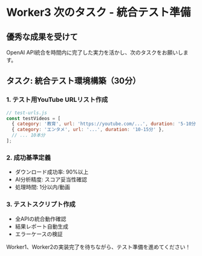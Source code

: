 # Worker3 次のタスク - 統合テスト準備

## 優秀な成果を受けて

OpenAI API統合を時間内に完了した実力を活かし、次のタスクをお願いします。

## タスク: 統合テスト環境構築（30分）

### 1. テスト用YouTube URLリスト作成
```javascript
// test-urls.js
const testVideos = [
  { category: '教育', url: 'https://youtube.com/...', duration: '5-10分' },
  { category: 'エンタメ', url: '...', duration: '10-15分' },
  // ... 10本分
];
```

### 2. 成功基準定義
- ダウンロード成功率: 90%以上
- AI分析精度: スコア妥当性確認
- 処理時間: 1分以内/動画

### 3. テストスクリプト作成
- 全APIの統合動作確認
- 結果レポート自動生成
- エラーケースの検証

Worker1、Worker2の実装完了を待ちながら、テスト準備を進めてください！